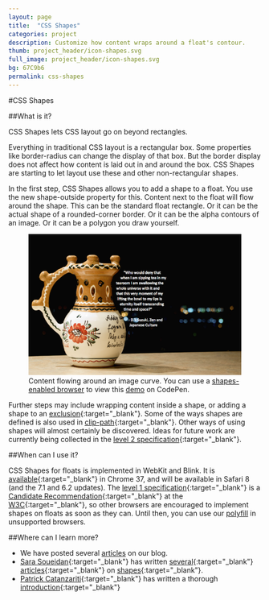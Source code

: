 ```yaml
---
layout: page
title:  "CSS Shapes"
categories: project
description: Customize how content wraps around a float's contour.
thumb: project_header/icon-shapes.svg
full_image: project_header/icon-shapes.svg
bg: 67C9b6
permalink: css-shapes
---
```

#CSS Shapes

##What is it?

CSS Shapes lets CSS layout go on beyond rectangles.

Everything in traditional CSS layout is a rectangular box.
Some properties like border-radius can change the display of that box.
But the border display does not affect how content is laid out in and around the box.
CSS Shapes are starting to let layout use these and other non-rectangular shapes.

In the first step, CSS Shapes allows you to add a shape to a float.
You use the new shape-outside property for this.
Content next to the float will flow around the shape.
This can be the standard float rectangle.
Or it can be the actual shape of a rounded-corner border.
Or it can be the alpha contours of an image.
Or it can be a polygon you draw yourself.

<figure>
  <img src="/img/shapes/caption-demo-screenshot.png" alt="Wrapping Around a Curve"></img>
  <figcaption>
    Content flowing around an image curve. You can use a <a href="http://caniuse.com/#feat=css-shapes" target="_blank">shapes-enabled browser</a> to view this <a href="http://codepen.io/adobe/full/Brtdz">demo</a> on CodePen.
  </figcaption>
</figure>

Further steps may include wrapping content inside a shape,
or adding a shape to an [exclusion](http://dev.w3.org/csswg/css-exclusions/){:target="_blank"}.
Some of the ways shapes are defined is also used
in [clip-path](http://dev.w3.org/fxtf/css-masking-1/#the-clip-path){:target="_blank"}.
Other ways of using shapes will almost certainly be discovered.
Ideas for future work are currently being collected in the [level 2 specification](http://dev.w3.org/csswg/css-shapes-2/){:target="_blank"}.

##When can I use it?

CSS Shapes for floats is implemented in WebKit and Blink.
It is [available](http://caniuse.com/#feat=css-shapes){:target="_blank"} in Chrome 37, and will be available in Safari 8 (and the 7.1 and 6.2 updates).
The [level 1 specification](http://dev.w3.org/csswg/css-shapes/){:target="_blank"}
is a [Candidate Recommendation](http://www.w3.org/Consortium/Process/Process-19991111/tr.html#RecsCR){:target="_blank"}
at the [W3C](http://www.w3.org/){:target="_blank"}, so other browsers are encouraged to implement shapes on floats as soon as they can.
Until then, you can use our [polyfill](http://blogs.adobe.com/webplatform/2014/05/12/css-shapes-polyfill/) in unsupported browsers.

##Where can I learn more?

  * We have posted several [articles](http://blogs.adobe.com/webplatform/category/features/css-shapes/) on our blog.
  * [Sara Soueidan](http://twitter.com/SaraSoueidan){:target="_blank"} has written [several](http://alistapart.com/article/css-shapes-101){:target="_blank"} [articles](http://alistapart.com/blog/post/moving-forward-with-css-shapes/){:target="_blank"} on [shapes](http://sarasoueidan.com/blog/css-shapes/){:target="_blank"}.
  * [Patrick Catanzariti](http://www.sitepoint.com/author/pcatanzariti/){:target="_blank"} has written a thorough [introduction](http://www.sitepoint.com/css-shapes-breaking-rectangular-design/){:target="_blank"}

